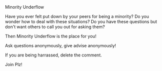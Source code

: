 Minority Underflow

Have you ever felt put down by your peers for being a minority?
Do you wonder how to deal with these situations?
Do you have these questions but don't want others to call you out for asking them?

Then Minority Underflow is the place for you!

Ask questions anonymously, give advise anonymously!

If you are being harrassed, delete the comment.

Join Plz!
